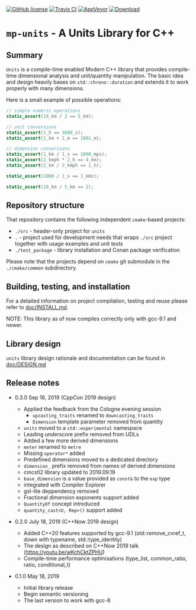 [![GitHub license](https://img.shields.io/badge/license-MIT-blue.svg?maxAge=3600)](https://raw.githubusercontent.com/mpusz/units/master/LICENSE)
[![Travis CI](https://img.shields.io/travis/com/mpusz/units/master.svg?label=Travis%20CI)](https://travis-ci.com/mpusz/units)
[![AppVeyor](https://img.shields.io/appveyor/ci/mpusz/units/master.svg?label=AppVeyor)](https://ci.appveyor.com/project/mpusz/units)
[![Download](https://api.bintray.com/packages/mpusz/conan-mpusz/mp-units%3Ampusz/images/download.svg) ](https://bintray.com/mpusz/conan-mpusz/mp-units%3Ampusz/_latestVersion)

# `mp-units` - A Units Library for C++

## Summary

`Units` is a compile-time enabled Modern C++ library that provides compile-time dimensional
analysis and unit/quantity manipulation. The basic idea and design heavily bases on
`std::chrono::duration` and extends it to work properly with many dimensions. 

Here is a small example of possible operations:

```cpp
// simple numeric operations
static_assert(10_km / 2 == 5_km);

// unit conversions
static_assert(1_h == 3600_s);
static_assert(1_km + 1_m == 1001_m);

// dimension conversions
static_assert(1_km / 1_s == 1000_mps);
static_assert(2_kmph * 2_h == 4_km);
static_assert(2_km / 2_kmph == 1_h);

static_assert(1000 / 1_s == 1_kHz);

static_assert(10_km / 5_km == 2);
```

## Repository structure

That repository contains the following independent `cmake`-based projects:
 - `./src` - header-only project for `units`
 - `.` - project used for development needs that wraps `./src` project together with
   usage examples and unit tests
 - `./test_package` - library installation and Conan package verification
 
Please note that the projects depend on `cmake` git submodule in the `./cmake/common`
subdirectory.

## Building, testing, and installation

For a detailed information on project compilation, testing and reuse please refer to
[doc/INSTALL.md](doc/INSTALL.md).

NOTE: This library as of now compiles correctly only with gcc-9.1 and newer.  

## Library design

`units` library design rationale and documentation can be found in
[doc/DESIGN.md](doc/DESIGN.md) 

## Release notes

- 0.3.0 Sep 16, 2019 (CppCon 2019 design)
  - Applied the feedback from the Cologne evening session
    - `upcasting_traits` renamed to `downcasting_traits`
    - `Dimension` template parameter removed from quantity
  - `units` moved to a `std::experimental` namespace
  - Leading underscore prefix removed from UDLs
  - Added a few more derived dimensions
  - `meter` renamed to `metre`
  - Missing `operator*` added 
  - Predefined dimensions moved to a dedicated directory
  - `dimension_` prefix removed from names of derived dimensions
  - cmcstl2 library updated to 2019.09.19
  - `base_dimension` is a value provided as `const&` to the `exp` type
  - integrated with Compiler Explorer
  - gsl-lite deppendency removed
  - Fractional dimension exponents support added
  - `QuantityOf` concept introduced
  - `quantity_cast<U, Rep>()` support added 

- 0.2.0 July 18, 2019 (C++Now 2019 design)
  - Added C++20 features supported by gcc-9.1 (std::remove_cvref_t, down with typename, std::type_identity)
  - The design as described on C++Now 2019 talk (https://youtu.be/wKchCktZPHU)
  - Compile-time performance optimisations (type_list, common_ratio, ratio, conditional_t)

- 0.1.0 May 18, 2019
  - Initial library release
  - Begin semantic versioning
  - The last version to work with gcc-8
